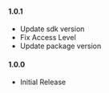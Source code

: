 #### 1.0.1
*  Update sdk version
*  Fix Access Level
*  Update package version

#### 1.0.0
*  Initial Release